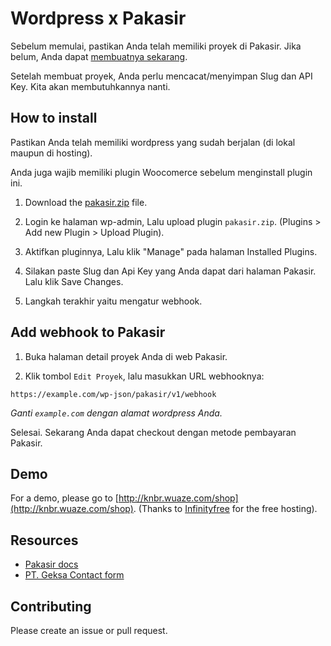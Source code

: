 # Wordpress x Pakasir

Sebelum memulai, pastikan Anda telah memiliki proyek di Pakasir. Jika belum, Anda dapat [membuatnya sekarang](https://pakasir.com).

Setelah membuat proyek, Anda perlu mencacat/menyimpan Slug dan API Key. Kita akan membutuhkannya nanti.

## How to install

Pastikan Anda telah memiliki wordpress yang sudah berjalan (di lokal maupun di hosting).

Anda juga wajib memiliki plugin Woocomerce sebelum menginstall plugin ini.

1. Download the [pakasir.zip](pakasir.zip) file.

2. Login ke halaman wp-admin, Lalu upload plugin `pakasir.zip`. (Plugins > Add new Plugin > Upload Plugin).

3. Aktifkan pluginnya, Lalu klik "Manage" pada halaman Installed Plugins.

4. Silakan paste Slug dan Api Key yang Anda dapat dari halaman Pakasir. Lalu klik Save Changes.

5. Langkah terakhir yaitu mengatur webhook.

## Add webhook to Pakasir

1. Buka halaman detail proyek Anda di web Pakasir.

2. Klik tombol `Edit Proyek`, lalu masukkan URL webhooknya:
```
https://example.com/wp-json/pakasir/v1/webhook
```
_Ganti `example.com` dengan alamat wordpress Anda._

Selesai. Sekarang Anda dapat checkout dengan metode pembayaran Pakasir.

## Demo

For a demo, please go to [http://knbr.wuaze.com/shop](http://knbr.wuaze.com/shop). (Thanks to [Infinityfree](https://infinityfree.com) for the free hosting).

## Resources

- [Pakasir docs](https://pakasir.com/p/docs)
- [PT. Geksa Contact form](https://gx1.org/?contact=Pakasir#contact)

## Contributing

Please create an issue or pull request.
